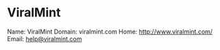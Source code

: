 
# ViralMint

Name: ViralMint
Domain: viralmint.com
Home: http://www.viralmint.com/
Email: help@viralmint.com
